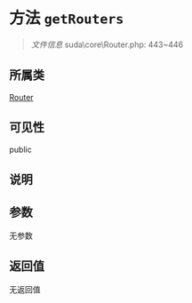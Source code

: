 # 方法 `getRouters`

> *文件信息* suda\core\Router.php: 443~446

## 所属类 

[Router](../Router.md)

## 可见性

 public 

## 说明



## 参数


无参数


## 返回值

无返回值
